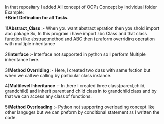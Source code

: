 In that repositary I added All concept of OOPs Concept by individual folder<br>
Example:<br>
<b>*Brief Defination for all Tasks.</b><br>
<br>
1)<b>Abstract_Class</b> :- When you want abstract opration then you shold import abc pakage So, In this program i have import abc Class and that class function like abstractmethod and ABC then i praform overriding operation with multiple inheritance<br><br>
2)<b>interface</b> :- Interface not supported in python so I perform Multiple inheritance here.<br><br>
3)<b>Method Overriding</b> :-  Here, I created two class with same fuction but when we call we calling by particular class instance.<br><br>
4)<b>Multilevel Inheritance</b> :- In there I created three class(parent,child, grandchild) and inherit parent and child class in to grandchild class and by that we can access any class of functions.<br><br>
5)<b>Method Overloading</b> :- Python not supporting overloading concept like other languges but we can preform by conditional statement as I written the code.<br>
